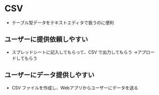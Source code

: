 # CSV

* テーブル型データをテキストエディタで扱うのに便利




## ユーザーに提供依頼しやすい


* スプレッドシートに記入してもらって、CSV で出力してもらう →アプロードしてもらう

## ユーザーにデータ提供しやすい

* CSV ファイルを作成し、Webアプリからユーザーにデータを送る
